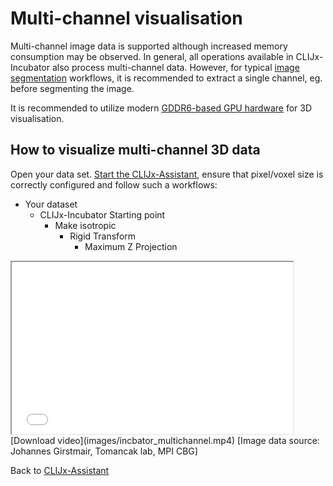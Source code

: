 # Multi-channel visualisation
Multi-channel image data is supported although increased memory consumption may be observed. 
In general, all operations available in CLIJx-Incubator also process multi-channel data. 
However, for typical [image segmentation](https://clij.github.io/assistant/segmentation_nuclei) workflows, it is recommended to extract a single channel, eg. before segmenting the image.

It is recommended to utilize modern [GDDR6-based GPU hardware](https://clij.github.io/assistant/installation#hardware) for 3D visualisation.

## How to visualize multi-channel 3D data
Open your data set. [Start the CLIJx-Assistant](https://clij.github.io/assistant/getting_started), ensure that pixel/voxel size is correctly configured and follow such a workflows:

* Your dataset
  * CLIJx-Incubator Starting point
    * Make isotropic
      * Rigid Transform
        * Maximum Z Projection
      
<iframe src="images/incbator_multichannel.mp4" width="450" height="275"></iframe>
[Download video](images/incbator_multichannel.mp4) [Image data source: Johannes Girstmair, Tomancak lab, MPI CBG]


Back to [CLIJx-Assistant](https://clij.github.io/assistant)
